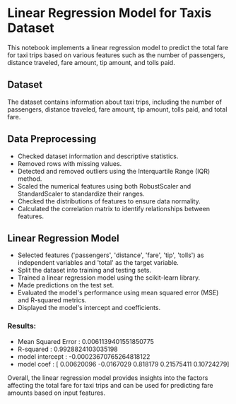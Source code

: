 # Linear Regression Model for Taxis Dataset

This notebook implements a linear regression model to predict the total fare for taxi trips based on various features such as the number of passengers, distance traveled, fare amount, tip amount, and tolls paid.

## Dataset

The dataset contains information about taxi trips, including the number of passengers, distance traveled, fare amount, tip amount, tolls paid, and total fare. 

## Data Preprocessing

- Checked dataset information and descriptive statistics.
- Removed rows with missing values.
- Detected and removed outliers using the Interquartile Range (IQR) method.
- Scaled the numerical features using both RobustScaler and StandardScaler to standardize their ranges.
- Checked the distributions of features to ensure data normality.
- Calculated the correlation matrix to identify relationships between features.

## Linear Regression Model

- Selected features ('passengers', 'distance', 'fare', 'tip', 'tolls') as independent variables and 'total' as the target variable.
- Split the dataset into training and testing sets.
- Trained a linear regression model using the scikit-learn library.
- Made predictions on the test set.
- Evaluated the model's performance using mean squared error (MSE) and R-squared metrics.
- Displayed the model's intercept and coefficients.

### Results:

- Mean Squared Error : 0.0061139401551850775
- R-squared : 0.9928824103035198
- model intercept : -0.00023670765264818122
- model coef : [ 0.00620096 -0.0167029   0.818179    0.21575411  0.10724279]

Overall, the linear regression model provides insights into the factors affecting the total fare for taxi trips and can be used for predicting fare amounts based on input features.
